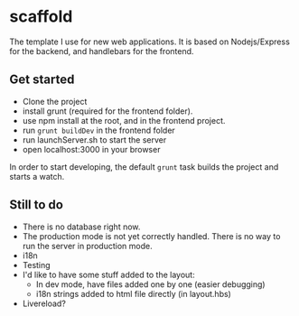 # scaffold

The template I use for new web applications. It is based on Nodejs/Express for the backend, and handlebars for the frontend.

## Get started

- Clone the project
- install grunt (required for the frontend folder).
- use npm install at the root, and in the frontend project.
- run `grunt buildDev` in the frontend folder
- run launchServer.sh to start the server
- open localhost:3000 in your browser

In order to start developing, the default `grunt` task builds the project and starts a watch.

## Still to do

- There is no database right now.
- The production mode is not yet correctly handled. There is no way to run the server in production mode.
- i18n
- Testing
- I'd like to have some stuff added to the layout:
    - In dev mode, have files added one by one (easier debugging)
    - i18n strings added to html file directly (in layout.hbs)
- Livereload?